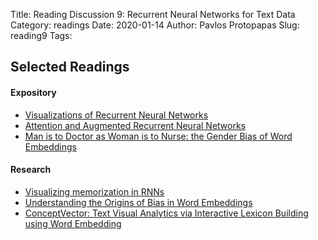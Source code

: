 Title: Reading Discussion 9: Recurrent Neural Networks for Text Data 
Category: readings
Date: 2020-01-14
Author: Pavlos Protopapas
Slug: reading9
Tags:  

## Selected Readings
#### Expository
- [Visualizations of Recurrent Neural Networks](https://medium.com/@plusepsilon/visualizations-of-recurrent-neural-networks-c18f07779d56)
- [Attention and Augmented Recurrent Neural Networks](https://distill.pub/2016/augmented-rnns/)
- [Man is to Doctor as Woman is to Nurse: the Gender Bias of Word Embeddings](https://towardsdatascience.com/gender-bias-word-embeddings-76d9806a0e17)

#### Research
- [Visualizing memorization in RNNs](https://distill.pub/2019/memorization-in-rnns/)
- [Understanding the Origins of Bias in Word Embeddings](https://arxiv.org/pdf/1810.03611.pdf)
- [ConceptVector: Text Visual Analytics via Interactive Lexicon Building using Word Embedding](http://users.umiacs.umd.edu/~elm/projects/conceptvector/conceptvector.pdf)